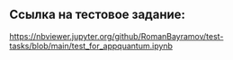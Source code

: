 ## Ссылка на тестовое задание:

https://nbviewer.jupyter.org/github/RomanBayramov/test-tasks/blob/main/test_for_appquantum.ipynb
